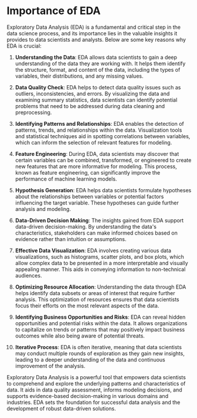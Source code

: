 # Importance of EDA

Exploratory Data Analysis (EDA) is a fundamental and critical step in the data science process, and its importance lies in the valuable insights it provides to data scientists and analysts. Below are some key reasons why EDA is crucial:

1. **Understanding the Data**: EDA allows data scientists to gain a deep understanding of the data they are working with. It helps them identify the structure, format, and content of the data, including the types of variables, their distributions, and any missing values.

2. **Data Quality Check**: EDA helps to detect data quality issues such as outliers, inconsistencies, and errors. By visualizing the data and examining summary statistics, data scientists can identify potential problems that need to be addressed during data cleaning and preprocessing.

3. **Identifying Patterns and Relationships**: EDA enables the detection of patterns, trends, and relationships within the data. Visualization tools and statistical techniques aid in spotting correlations between variables, which can inform the selection of relevant features for modeling.

4. **Feature Engineering**: During EDA, data scientists may discover that certain variables can be combined, transformed, or engineered to create new features that are more informative for modeling. This process, known as feature engineering, can significantly improve the performance of machine learning models.

5. **Hypothesis Generation**: EDA helps data scientists formulate hypotheses about the relationships between variables or potential factors influencing the target variable. These hypotheses can guide further analysis and modeling.

6. **Data-Driven Decision Making**: The insights gained from EDA support data-driven decision-making. By understanding the data's characteristics, stakeholders can make informed choices based on evidence rather than intuition or assumptions.

7. **Effective Data Visualization**: EDA involves creating various data visualizations, such as histograms, scatter plots, and box plots, which allow complex data to be presented in a more interpretable and visually appealing manner. This aids in conveying information to non-technical audiences.

8. **Optimizing Resource Allocation**: Understanding the data through EDA helps identify data subsets or areas of interest that require further analysis. This optimization of resources ensures that data scientists focus their efforts on the most relevant aspects of the data.

9. **Identifying Business Opportunities and Risks**: EDA can reveal hidden opportunities and potential risks within the data. It allows organizations to capitalize on trends or patterns that may positively impact business outcomes while also being aware of potential threats.

10. **Iterative Process**: EDA is often iterative, meaning that data scientists may conduct multiple rounds of exploration as they gain new insights, leading to a deeper understanding of the data and continuous improvement of the analysis.

Exploratory Data Analysis is a powerful tool that empowers data scientists to comprehend and explore the underlying patterns and characteristics of data. It aids in data quality assessment, informs modeling decisions, and supports evidence-based decision-making in various domains and industries. EDA sets the foundation for successful data analysis and the development of robust data-driven solutions.
